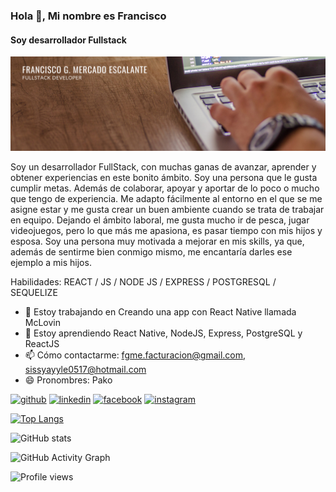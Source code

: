 ### Hola 👋, Mi nombre es Francisco
#### Soy desarrollador Fullstack
![Soy desarrollador Fullstack](https://github.com/pakomercado0517/PakoMercado/blob/main/Azul%20Vector%20Ilustraciones%20General%20LinkedIn%20Banner.png?raw=)

Soy un desarrollador FullStack, con muchas ganas de avanzar, aprender y obtener experiencias en este bonito ámbito. Soy una persona que le gusta cumplir metas. Además de colaborar, apoyar y aportar de lo poco o mucho que tengo de experiencia. Me adapto fácilmente al entorno en el que se me asigne estar y me gusta crear un buen ambiente cuando se trata de trabajar en equipo. Dejando el ámbito laboral, me gusta mucho ir de pesca, jugar videojuegos, pero lo que más me apasiona, es pasar tiempo con mis hijos y esposa. Soy una persona muy motivada a mejorar en mis skills, ya que, además de sentirme bien conmigo mismo, me encantaría darles ese ejemplo a mis hijos.

Habilidades:  REACT / JS / NODE JS / EXPRESS / POSTGRESQL / SEQUELIZE

- 🔭 Estoy trabajando en Creando una app con React Native llamada McLovin 
- 🌱 Estoy aprendiendo React Native, NodeJS, Express, PostgreSQL y ReactJS 
- 📫 Cómo contactarme: fgme.facturacion@gmail.com, sissyayyle0517@hotmail.com 
- 😄 Pronombres: Pako 


[<img src='https://cdn.jsdelivr.net/npm/simple-icons@3.0.1/icons/github.svg' alt='github' height='40'>](https://github.com/pakomercado0517)  [<img src='https://cdn.jsdelivr.net/npm/simple-icons@3.0.1/icons/linkedin.svg' alt='linkedin' height='40'>](https://www.linkedin.com/in/francisco-mercado-escalante/)  [<img src='https://cdn.jsdelivr.net/npm/simple-icons@3.0.1/icons/facebook.svg' alt='facebook' height='40'>](https://www.facebook.com/PakoMercado85)  [<img src='https://cdn.jsdelivr.net/npm/simple-icons@3.0.1/icons/instagram.svg' alt='instagram' height='40'>](https://www.instagram.com/pakomercado0517/)  

[![Top Langs](https://github-readme-stats.vercel.app/api/top-langs/?username=pakomercado0517)](https://github.com/anuraghazra/github-readme-stats)

![GitHub stats](https://github-readme-stats.vercel.app/api?username=pakomercado0517&show_icons=true)  

![GitHub Activity Graph](https://activity-graph.herokuapp.com/graph?username=pakomercado0517)  

![Profile views](https://gpvc.arturio.dev/pakomercado0517)  
